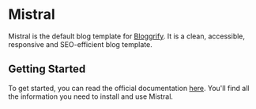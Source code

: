# Mistral

Mistral is the default blog template for [Bloggrify](https://github.com/hlassiege/bloggrify). It is a clean, accessible, responsive and SEO-efficient blog template.


## Getting Started

To get started, you can read the official documentation [here](https://bloggrify.com/introduction/getting-started). You'll find all the information you need to install and use Mistral.

